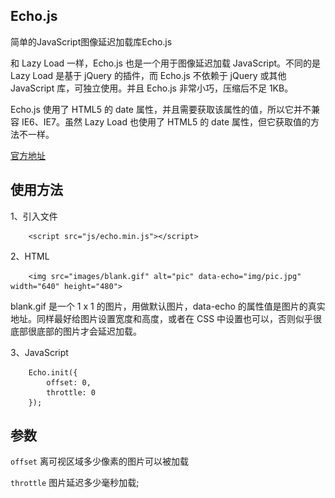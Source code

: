 Echo.js
----
简单的JavaScript图像延迟加载库Echo.js

和 Lazy Load 一样，Echo.js 也是一个用于图像延迟加载 JavaScript。不同的是 Lazy Load 是基于 jQuery 的插件，而 Echo.js 不依赖于 jQuery 或其他 JavaScript 库，可独立使用。并且 Echo.js 非常小巧，压缩后不足 1KB。

Echo.js 使用了 HTML5 的 date 属性，并且需要获取该属性的值，所以它并不兼容 IE6、IE7。虽然 Lazy Load 也使用了 HTML5 的 date 属性，但它获取值的方法不一样。

[官方地址](http://www.jq22.com/jquery-info660)
  
## 使用方法
1、引入文件

		<script src="js/echo.min.js"></script>
2、HTML

		<img src="images/blank.gif" alt="pic" data-echo="img/pic.jpg" width="640" height="480">
		
blank.gif 是一个 1 x 1 的图片，用做默认图片，data-echo 的属性值是图片的真实地址。同样最好给图片设置宽度和高度，或者在 CSS 中设置也可以，否则似乎很底部很底部的图片才会延迟加载。

3、JavaScript

		Echo.init({
			offset: 0,
			throttle: 0
		});
## 参数
`offset`	离可视区域多少像素的图片可以被加载

`throttle`	图片延迟多少毫秒加载;

